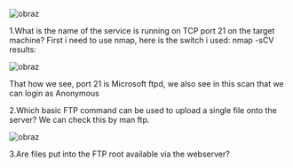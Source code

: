 ![obraz](https://github.com/Anogota/HTB-Devel/assets/143951834/de0f1e26-120f-4489-a162-9aec23416994)

1.What is the name of the service is running on TCP port 21 on the target machine?
First i need to use nmap, here is the switch i used: nmap -sCV <IP> results:

![obraz](https://github.com/Anogota/HTB-Devel/assets/143951834/5e6337fa-7500-42b1-a02f-9f69688731fb)

That how we see, port 21 is Microsoft ftpd, we also see in this scan that we can login as Anonymous

2.Which basic FTP command can be used to upload a single file onto the server?
We can check this by man ftp.

![obraz](https://github.com/Anogota/HTB-Devel/assets/143951834/242e59e5-15d3-4450-95bf-90b4db1b936b)

3.Are files put into the FTP root available via the webserver?
